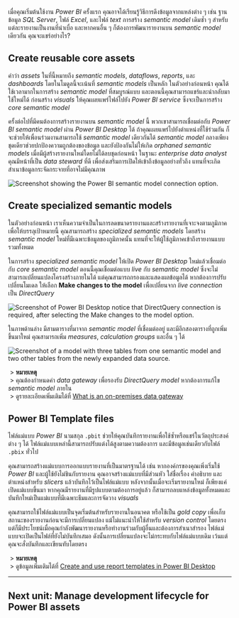 
เมื่อคุณเริ่มต้นใช้งาน _Power BI_ ครั้งแรก คุณอาจได้เรียนรู้วิธีการดึงข้อมูลจากแหล่งต่าง ๆ เช่น ฐานข้อมูล _SQL Server_, ไฟล์ _Excel_, และไฟล์ _text_ การสร้าง _semantic model_ เดิมซ้ำ ๆ สำหรับแต่ละรายงานเป็นงานที่น่าเบื่อ และหากคนอื่น ๆ ก็ต้องการพัฒนารายงานบน _semantic model_ เดียวกัน คุณจะแชร์อย่างไร?

## Create reusable core assets

คำว่า _assets_ ในที่นี้หมายถึง _semantic models_, _dataflows_, _reports_, และ _dashboards_ โดยในโมดูลนี้จะเน้นที่ _semantic models_ เป็นหลัก ในตัวอย่างก่อนหน้า คุณได้ใช้เวลามากในการสร้าง _semantic model_ ที่สมบูรณ์แบบ และตอนนี้คุณสามารถแชร์และนำกลับมาใช้ใหม่ได้ ก่อนสร้าง _visuals_ ให้คุณเผยแพร่ไฟล์ไปยัง _Power BI service_ ซึ่งจะเป็นการสร้าง _core semantic model_

ครั้งต่อไปที่มีคนต้องการสร้างรายงานบน _semantic model_ นี้ พวกเขาสามารถเชื่อมต่อกับ _Power BI semantic model_ ผ่าน _Power BI Desktop_ ได้ ถ้าคุณเผยแพร่ไปยังตำแหน่งที่ใช้ร่วมกัน ก็จะช่วยให้เพื่อนร่วมงานสามารถใช้ _semantic model_ เดียวกันได้ _semantic model_ กลางเพียงชุดเดียวช่วยปกป้องความถูกต้องของข้อมูล และยังป้องกันไม่ให้เกิด _orphaned semantic models_ เมื่อมีผู้สร้างรายงานใหม่โดยไม่ได้ลบชุดก่อนหน้า ในฐานะ _enterprise data analyst_ คุณมีหน้าที่เป็น _data steward_ ที่ดี เพื่อส่งเสริมการเปิดให้เข้าถึงข้อมูลอย่างทั่วถึง แทนที่จะเกิดสำเนาข้อมูลกระจัดกระจายที่อาจไม่มีคุณภาพ

![Screenshot showing the Power BI semantic model connection option.](https://learn.microsoft.com/en-us/training/wwl-data-ai/create-manage-power-bi-assets/media/power-bi-connect-semantic-models.png)

## Create specialized semantic models

ในตัวอย่างก่อนหน้า เราเห็นความจำเป็นในการลดขนาดรายงานและสร้างรายงานที่เจาะจงตามภูมิภาค เพื่อให้บรรลุเป้าหมายนี้ คุณสามารถสร้าง _specialized semantic models_ โดยสร้าง _semantic model_ ใหม่ที่มีเฉพาะข้อมูลของภูมิภาคนั้น แทนที่จะให้ผู้ใช้ภูมิภาคเข้าถึงรายงานแบบรวมทั้งหมด

ในการสร้าง _specialized semantic model_ ให้เปิด _Power BI Desktop_ ใหม่แล้วเชื่อมต่อกับ _core semantic model_ ตอนนี้คุณเชื่อมต่อแบบ _live_ กับ _semantic model_ ซึ่งจะไม่สามารถเปลี่ยนแปลงโครงสร้างภายในได้ แต่คุณสามารถกรองและแสดงผลข้อมูลได้ หากต้องการปรับเปลี่ยนโมเดล ให้เลือก **Make changes to the model** เพื่อเปลี่ยนจาก _live connection_ เป็น _DirectQuery_

![Screenshot of Power BI Desktop notice that DirectQuery connection is required, after selecting the Make changes to the model option.](https://learn.microsoft.com/en-us/training/wwl-data-ai/create-manage-power-bi-assets/media/dataset-direct-query.png)

ในภาพด้านล่าง มีสามตารางที่มาจาก _semantic model_ ที่เชื่อมต่ออยู่ และมีอีกสองตารางที่ถูกเพิ่มขึ้นมาใหม่ คุณสามารถเพิ่ม _measures_, _calculation groups_ และอื่น ๆ ได้

![Screenshot of a model with three tables from one semantic model and two other tables from the newly expanded data source.](https://learn.microsoft.com/en-us/training/wwl-data-ai/create-manage-power-bi-assets/media/composite-dataset.png)

 > **หมายเหตุ**  
 > คุณต้องกำหนดค่า _data gateway_ เพื่อรองรับ _DirectQuery model_ หากต้องการแก้ไข _semantic model_ ภายใน  
 > ดูรายละเอียดเพิ่มเติมได้ที่ [What is an on-premises data gateway](https://learn.microsoft.com/en-us/data-integration/gateway/service-gateway-onprem)

## Power BI Template files

ไฟล์แม่แบบ _Power BI_ นามสกุล `.pbit` ช่วยให้คุณบันทึกรายงานเพื่อใช้ซ้ำหรือแชร์ในวัตถุประสงค์ต่าง ๆ ได้ ไฟล์แม่แบบเหล่านี้สามารถปรับแต่งได้สูงตามความต้องการ และมีข้อมูลเช่นเดียวกับไฟล์ `.pbix` ทั่วไป

คุณสามารถสร้างแม่แบบการออกแบบรายงานที่เป็นมาตรฐานได้ เช่น หากองค์กรของคุณเพิ่งเริ่มใช้ _Power BI_ และผู้ใช้ยังไม่ชินกับรายงาน คุณอาจสร้างแม่แบบที่มีส่วนหัว ใส่ชื่อเรื่อง คำอธิบาย และตำแหน่งสำหรับ _slicers_ แล้วบันทึกไว้เป็นไฟล์แม่แบบ หลังจากนั้นเมื่อจะเริ่มรายงานใหม่ ก็เพียงแค่เปิดแม่แบบขึ้นมา หากคุณมีรายงานที่มีรูปแบบตามต้องการอยู่แล้ว ก็สามารถลบแหล่งข้อมูลทั้งหมดและบันทึกใหม่เป็นแม่แบบที่มีเฉพาะธีมและการจัดวาง _visuals_

คุณสามารถใช้ไฟล์แม่แบบเป็นจุดเริ่มต้นสำหรับรายงานในอนาคต หรือใช้เป็น _gold copy_ เพื่อเก็บสถานะของรายงานก่อนจะมีการเปลี่ยนแปลง แม้ไม่แนะนำให้ใช้สำหรับ _version control_ โดยตรง แต่ก็มีประโยชน์เมื่อคุณกำลังพัฒนารายงานหรือทำงานร่วมกับผู้อื่นและต้องการสำเนาสำรอง ไฟล์แม่แบบจะเปิดเป็นไฟล์ที่ยังไม่บันทึกเสมอ ดังนั้นการเปลี่ยนแปลงจะไม่กระทบกับไฟล์แม่แบบเดิม เว้นแต่คุณจะสั่งบันทึกและเขียนทับโดยตรง

 > **หมายเหตุ**  
 > ดูข้อมูลเพิ่มเติมได้ที่ [Create and use report templates in Power BI Desktop](https://learn.microsoft.com/en-us/power-bi/create-reports/desktop-templates)

---

## Next unit: Manage development lifecycle for Power BI assets